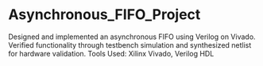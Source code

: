 # Asynchronous_FIFO_Project
 Designed and implemented an asynchronous FIFO using Verilog on Vivado.
 Verified functionality through testbench simulation and synthesized netlist for hardware validation. 
 Tools Used:  Xilinx Vivado, Verilog HDL
